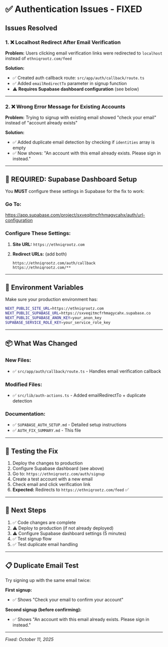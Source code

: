 # ✅ Authentication Issues - FIXED

## Issues Resolved

### 1. ❌ Localhost Redirect After Email Verification

**Problem:** Users clicking email verification links were redirected to `localhost` instead of `ethniqrootz.com/feed`

**Solution:**

- ✅ Created auth callback route: `src/app/auth/callback/route.ts`
- ✅ Added `emailRedirectTo` parameter in signup function
- ⚠️ **Requires Supabase dashboard configuration** (see below)

---

### 2. ❌ Wrong Error Message for Existing Accounts

**Problem:** Trying to signup with existing email showed "check your email" instead of "account already exists"

**Solution:**

- ✅ Added duplicate email detection by checking if `identities` array is empty
- ✅ Now shows: "An account with this email already exists. Please sign in instead."

---

## 🚨 REQUIRED: Supabase Dashboard Setup

You **MUST** configure these settings in Supabase for the fix to work:

### Go To:

https://app.supabase.com/project/sxveqitmcfrhmagycahx/auth/url-configuration

### Configure These Settings:

1. **Site URL:** `https://ethniqrootz.com`

2. **Redirect URLs:** (add both)
   ```
   https://ethniqrootz.com/auth/callback
   https://ethniqrootz.com/**
   ```

---

## 🔧 Environment Variables

Make sure your production environment has:

```bash
NEXT_PUBLIC_SITE_URL=https://ethniqrootz.com
NEXT_PUBLIC_SUPABASE_URL=https://sxveqitmcfrhmagycahx.supabase.co
NEXT_PUBLIC_SUPABASE_ANON_KEY=your_anon_key
SUPABASE_SERVICE_ROLE_KEY=your_service_role_key
```

---

## 📦 What Was Changed

### New Files:

- ✅ `src/app/auth/callback/route.ts` - Handles email verification callback

### Modified Files:

- ✅ `src/lib/auth-actions.ts` - Added emailRedirectTo + duplicate detection

### Documentation:

- ✅ `SUPABASE_AUTH_SETUP.md` - Detailed setup instructions
- ✅ `AUTH_FIX_SUMMARY.md` - This file

---

## 🧪 Testing the Fix

1. Deploy the changes to production
2. Configure Supabase dashboard (see above)
3. Go to: `https://ethniqrootz.com/auth/signup`
4. Create a test account with a new email
5. Check email and click verification link
6. **Expected:** Redirects to `https://ethniqrootz.com/feed` ✅

---

## 🔄 Next Steps

1. ✅ Code changes are complete
2. ⚠️ Deploy to production (if not already deployed)
3. ⚠️ Configure Supabase dashboard settings (5 minutes)
4. ✅ Test signup flow
5. ✅ Test duplicate email handling

---

## 📋 Duplicate Email Test

Try signing up with the same email twice:

**First signup:**

- ✅ Shows "Check your email to confirm your account"

**Second signup (before confirming):**

- ✅ Shows "An account with this email already exists. Please sign in instead."

---

_Fixed: October 11, 2025_
